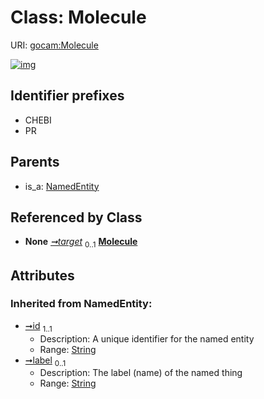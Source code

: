 
# Class: Molecule




URI: [gocam:Molecule](http://w3id.org/ontogpt/gocam/Molecule)


[![img](https://yuml.me/diagram/nofunky;dir:TB/class/[NamedEntity],[GeneMolecularActivityRelationship2]-%20target%200..1>[Molecule&#124;id(i):string;label(i):string%20%3F],[NamedEntity]^-[Molecule],[GeneMolecularActivityRelationship2])](https://yuml.me/diagram/nofunky;dir:TB/class/[NamedEntity],[GeneMolecularActivityRelationship2]-%20target%200..1>[Molecule&#124;id(i):string;label(i):string%20%3F],[NamedEntity]^-[Molecule],[GeneMolecularActivityRelationship2])

## Identifier prefixes

 * CHEBI
 * PR

## Parents

 *  is_a: [NamedEntity](NamedEntity.md)

## Referenced by Class

 *  **None** *[➞target](geneMolecularActivityRelationship2__target.md)*  <sub>0..1</sub>  **[Molecule](Molecule.md)**

## Attributes


### Inherited from NamedEntity:

 * [➞id](namedEntity__id.md)  <sub>1..1</sub>
     * Description: A unique identifier for the named entity
     * Range: [String](types/String.md)
 * [➞label](namedEntity__label.md)  <sub>0..1</sub>
     * Description: The label (name) of the named thing
     * Range: [String](types/String.md)
